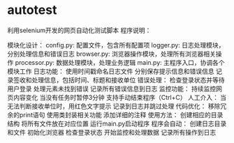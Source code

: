 # autotest
利用selenium开发的网页自动化测试脚本
程序说明：

模块化设计：
	config.py: 配置文件，包含所有配置项
	logger.py: 日志处理模块，分别处理信息和错误日志
	browser.py: 浏览器操作模块，处理所有浏览器相关操作
	processor.py: 数据处理模块，处理业务逻辑
	main.py: 主程序入口，协调各个模块工作
日志功能：
	使用时间戳命名日志文件
	分别保存提示信息和错误信息
	记录签收和处理信息，包括时间、标题和接收单位
错误处理：
	检查登录状态并等待用户登录
	处理元素未找到错误
	记录所有错误信息到日志
监控功能：
	持续监控网页内容变化
	当没有任务时暂停3分钟
	支持手动结束程序（Ctrl+C）
人工介入：
	当无法判断接收单位时，用红色文字提示
	记录到日志并跳过处理
代码优化：
	移除冗余的print语句
	使用类封装相关功能
	添加详细的注释
使用方法：
	创建相应的目录结构
	将所有文件放在对应位置
	运行main.py启动程序
程序会自动：
	创建日志目录和文件
	初始化浏览器
	检查登录状态
	开始监控和处理数据
	记录所有操作到日志
